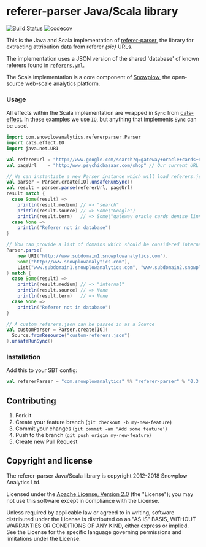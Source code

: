 # referer-parser Java/Scala library

[![Build Status](https://travis-ci.org/snowplow-referer-parser/jvm-referer-parser.svg?branch=develop)](https://travis-ci.org/snowplow-referer-parser/jvm-referer-parser)
[![codecov](https://codecov.io/gh/snowplow-referer-parser/jvm-referer-parser/branch/master/graph/badge.svg)](https://codecov.io/gh/snowplow-referer-parser/jvm-referer-parser)

This is the Java and Scala implementation of [referer-parser][referer-parser], the library for extracting attribution data from referer _(sic)_ URLs.

The implementation uses a JSON version of the shared 'database' of known referers found in [`referers.yml`][referers-yml].

The Scala implementation is a core component of [Snowplow][snowplow], the open-source web-scale analytics platform.

### Usage

All effects within the Scala implementation are wrapped in `Sync` from [cats-effect][cats-effect]. In these examples we use `IO`, but anything that implements `Sync` can be used.

```scala
import com.snowplowanalytics.refererparser.Parser
import cats.effect.IO
import java.net.URI

val refererUrl = "http://www.google.com/search?q=gateway+oracle+cards+denise+linn&hl=en&client=safari"
val pageUrl    = "http:/www.psychicbazaar.com/shop" // Our current URL

// We can instantiate a new Parser instance which will load referers.json
val parser = Parser.create[IO].unsafeRunSync()
val result = parser.parse(refererUrl, pageUrl)
result match {
  case Some(result) =>
    println(result.medium) // => "search"
    println(result.source) // => Some("Google")
    println(result.term)   // => Some("gateway oracle cards denise linn")
  case None =>
    println("Referer not in database")
}

// You can provide a list of domains which should be considered internal
Parser.parse(
    new URI("http://www.subdomain1.snowplowanalytics.com"),
    Some("http://www.snowplowanalytics.com"),
    List("www.subdomain1.snowplowanalytics.com", "www.subdomain2.snowplowanalytics.com")
) match {
  case Some(result) =>
    println(result.medium) // => "internal"
    println(result.source) // => None
    println(result.term)   // => None
  case None =>
    println("Referer not in database")
}

// A custom referers.json can be passed in as a Source
val customParser = Parser.create[IO](
  Source.fromResource("custom-referers.json")
).unsafeRunSync()
```

### Installation

Add this to your SBT config:

```scala
val refererParser = "com.snowplowanalytics" %% "referer-parser" % "0.3.0"
```

## Contributing

1. Fork it
2. Create your feature branch (`git checkout -b my-new-feature`)
3. Commit your changes (`git commit -am 'Add some feature'`)
4. Push to the branch (`git push origin my-new-feature`)
5. Create new Pull Request

## Copyright and license

The referer-parser Java/Scala library is copyright 2012-2018 Snowplow Analytics Ltd.

Licensed under the [Apache License, Version 2.0][license] (the "License");
you may not use this software except in compliance with the License.

Unless required by applicable law or agreed to in writing, software
distributed under the License is distributed on an "AS IS" BASIS,
WITHOUT WARRANTIES OR CONDITIONS OF ANY KIND, either express or implied.
See the License for the specific language governing permissions and
limitations under the License.

[snowplow]: https://github.com/snowplow/snowplow

[referer-parser]: https://github.com/snowplow-referer-parser/referer-parser
[referers-yml]: https://github.com/snowplow-referer-parser/referer-parser/blob/develop/resources/referers.yml

[cats-effect]: https://github.com/typelevel/cats-effect

[license]: http://www.apache.org/licenses/LICENSE-2.0
